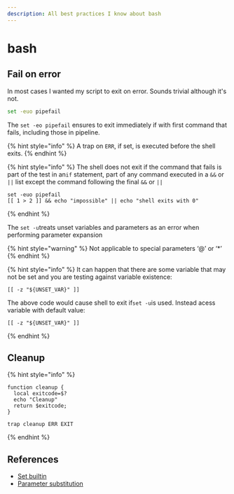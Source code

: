 ```yaml
---
description: All best practices I know about bash
---
```


# bash

## Fail on error

In most cases I wanted my script to exit on error. Sounds trivial although it's not.

```bash
set -euo pipefail
```

The `set -eo pipefail` ensures to exit immediately if with first command that fails, including those in pipeline.

{% hint style="info" %}
A trap on `ERR`, if set, is executed before the shell exits. 
{% endhint %}

{% hint style="info" %}
 The shell does not exit if the command that fails is part of the test in an`if` statement, part of any command executed in a `&&` or `||` list except the command following the final `&&` or `||`

```text
set -euo pipefail
[[ 1 > 2 ]] && echo "impossible" || echo "shell exits with 0"
```
{% endhint %}

The `set -u`treats unset variables and parameters as an error when performing parameter expansion

{% hint style="warning" %}
Not applicable to special parameters ‘@’ or ‘\*’
{% endhint %}

{% hint style="info" %}
It can happen that there are some variable that may not be set and you are testing against variable existence:

```text
[[ -z "${UNSET_VAR}" ]] 
```

The above code would cause shell to exit if`set -u`is used. Instead acess variable with default value:

```text
[[ -z "${UNSET_VAR}" ]]
```
{% endhint %}

## Cleanup

{% hint style="info" %}
```text
function cleanup {
  local exitcode=$?
  echo "Cleanup"
  return $exitcode;
}

trap cleanup ERR EXIT
```
{% endhint %}



## References

* [Set builtin](https://www.gnu.org/software/bash/manual/html_node/The-Set-Builtin.html#The-Set-Builtin)
* [Parameter substitution](https://tldp.org/LDP/abs/html/parameter-substitution.html)



